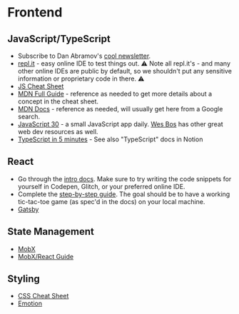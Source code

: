 # Frontend 

## JavaScript/TypeScript
* Subscribe to Dan Abramov's [cool newsletter](https://justjavascript.com/).
* [repl.it](repl.it) - easy online IDE to test things out. ⚠️ Note all repl.it's - and many other online IDEs are public by default, so we shouldn't put any sensitive information or proprietary code in there. ⚠️
* [JS Cheat Sheet](https://htmlcheatsheet.com/js/)
* [MDN Full Guide](https://developer.mozilla.org/en-US/docs/Web/JavaScript/Guide) - reference as needed to get more details about a concept in the cheat sheet. 
* [MDN Docs](https://developer.mozilla.org/en-US/docs/Web) - reference as needed, will usually get here from a Google search.
* [JavaScript 30](https://javascript30.com/) - a small JavaScript app daily. [Wes Bos](https://wesbos.com) has other great web dev resources as well. 
* [TypeScript in 5 minutes](https://www.typescriptlang.org/docs/handbook/typescript-in-5-minutes.html) - See also "TypeScript" docs in Notion

## React 
* Go through the [intro docs](https://reactjs.org/docs/hello-world.html). Make sure to try writing the code snippets for yourself in Codepen, Glitch, or your preferred online IDE. 
* Complete the [step-by-step guide](https://reactjs.org/tutorial/tutorial.html). The goal should be to have a working tic-tac-toe game (as spec'd in the docs) on your local machine. 
* [Gatsby](https://www.gatsbyjs.org/docs/)

## State Management 
* [MobX](https://mobx.js.org/README.html)
* [MobX/React Guide](https://mobx.js.org/getting-started.html)

## Styling
* [CSS Cheat Sheet](https://htmlcheatsheet.com/css/)
* [Emotion](https://emotion.sh/docs/introduction)